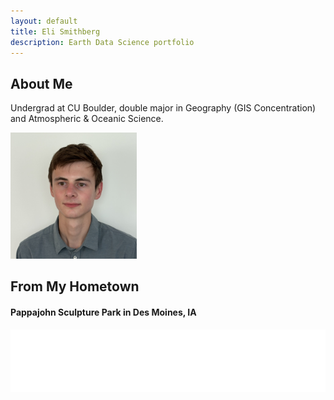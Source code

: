 ```yaml
---
layout: default
title: Eli Smithberg
description: Earth Data Science portfolio
---
```


## About Me
Undergrad at CU Boulder, double major in Geography (GIS Concentration) and Atmospheric & Oceanic Science.

<img 
  src="/img/pfp.jpg" 
  height="40%"
  width="40%">

## From My Hometown
#### Pappajohn Sculpture Park in Des Moines, IA

<iframe src="sculpture_park_interactive.html" width="100%" height="100vh" frameborder="0" scrolling="no"></iframe>
